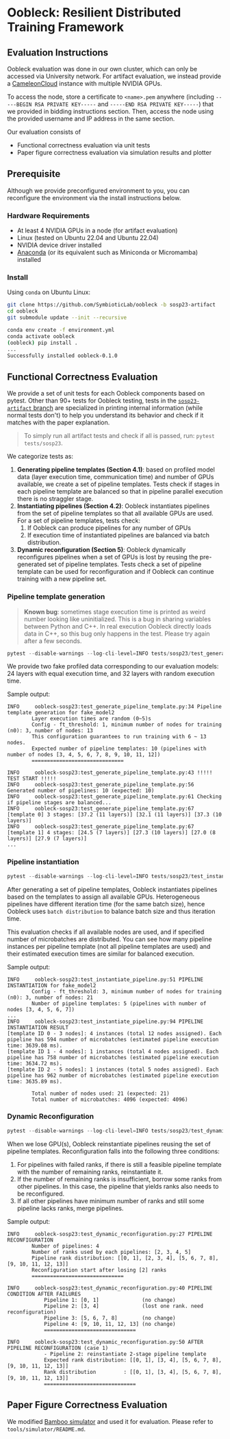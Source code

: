 # Oobleck: Resilient Distributed Training Framework

## Evaluation Instructions

Oobleck evaluation was done in our own cluster, which can only be accessed via University network.
For artifact evaluation, we instead provide a [CameleonCloud](https://www.chameleoncloud.org/) instance with multiple NVIDIA GPUs.

To access the node, store a certificate to `<name>.pem` anywhere (including `-----BEGIN RSA PRIVATE KEY-----` and `-----END RSA PRIVATE KEY-----`) that we provided in bidding instructions section. Then, access the node using the provided username and IP address in the same section.

Our evaluation consists of
- Functional correctness evaluation via unit tests
- Paper figure correctness evaluation via simulation results and plotter

## Prerequisite

Although we provide preconfigured environment to you, you can reconfigure the environment via the install instructions below.

### Hardware Requirements

- At least 4 NVIDIA GPUs in a node (for artifact evaluation)
- Linux (tested on Ubuntu 22.04 and Ubuntu 22.04)
- NVIDIA device driver installed
- [Anaconda](https://www.anaconda.com/download#downloads) (or its equivalent such as Miniconda or Micromamba) installed

### Install

Using `conda` on Ubuntu Linux:
```bash
git clone https://github.com/SymbioticLab/oobleck -b sosp23-artifact
cd oobleck
git submodule update --init --recursive

conda env create -f environment.yml
conda activate oobleck
(oobleck) pip install .
...
Successfully installed oobleck-0.1.0
```

## Functional Correctness Evaluation

We provide a set of unit tests for each Oobleck components based on pytest. Other than 90+ tests for Oobleck testing, tests in the [`sosp23-artifact` branch](https://github.com/insujang/oobleck/tree/sosp23-artifact) are specialized in printing internal information (while normal tests don't) to help you understand its behavior and check if it matches with the paper explanation.

> To simply run all artifact tests and check if all is passed, run: `pytest tests/sosp23`.

We categorize tests as:
1. **Generating pipeline templates (Section 4.1)**: based on profiled model data (layer execution time, communication time) and number of GPUs available, we create a set of pipeline templates. Tests check if stages in each pipeline template are balanced so that in pipeline parallel execution there is no straggler stage.
2. **Instantiating pipelines (Section 4.2)**: Oobleck instantiates pipelines from the set of pipeline templates so that all available GPUs are used. For a set of pipeline templates, tests check:
    1. If Oobleck can produce pipelines for any number of GPUs
    2. If execution time of instantiated pipelines are balanced via batch distribution.
3. **Dynamic reconfiguration (Section 5)**: Oobleck dynamically reconfigures pipelines when a set of GPUs is lost by reusing the pre-generated set of pipeline templates. Tests check a set of pipeline template can be used for reconfiguration and if Oobleck can continue training with a new pipeline set.

### Pipeline template generation

> **Known bug**: sometimes stage execution time is printed as weird number looking like uninitialized.
> This is a bug in sharing variables between Python and C++. In real execution Oobleck directly loads data in C++, so this bug only happens in the test. Please try again after a few seconds.

```python
pytest --disable-warnings --log-cli-level=INFO tests/sosp23/test_generate_pipeline_template.py 
```

We provide two fake profiled data corresponding to our evaluation models: 24 layers with equal execution time, and 32 layers with random execution time.

Sample output:
```
INFO     oobleck-sosp23:test_generate_pipeline_template.py:34 Pipeline template generation for fake_model2
        Layer execution times are random (0~5)s
        Config - ft_threshold: 1, minimum number of nodes for training (n0): 3, number of nodes: 13
        This configuration guarantees to run training with 6 ~ 13 nodes.
        Expected number of pipeline templates: 10 (pipelines with number of nodes [3, 4, 5, 6, 7, 8, 9, 10, 11, 12])
        ==============================
        
INFO     oobleck-sosp23:test_generate_pipeline_template.py:43 !!!!! TEST START !!!!!
INFO     oobleck-sosp23:test_generate_pipeline_template.py:56 Generated number of pipelines: 10 (expected: 10)
INFO     oobleck-sosp23:test_generate_pipeline_template.py:61 Checking if pipeline stages are balanced...
INFO     oobleck-sosp23:test_generate_pipeline_template.py:67     [template 0] 3 stages: [37.2 (11 layers)] [32.1 (11 layers)] [37.3 (10 layers)] 
INFO     oobleck-sosp23:test_generate_pipeline_template.py:67     [template 1] 4 stages: [24.5 (7 layers)] [27.3 (10 layers)] [27.0 (8 layers)] [27.9 (7 layers)] 
...
```

### Pipeline instantiation
```python
pytest --disable-warnings --log-cli-level=INFO tests/sosp23/test_instantiate_pipeline.py
```

After generating a set of pipeline templates, Oobleck instantiates pipelines based on the templates to assign all available GPUs. Heterogeneous pipelines have different iteration time (for the same batch size), hence Oobleck uses `batch distribution` to balance batch size and thus iteration time.

This evaluation checks if all available nodes are used, and if specified number of microbatches are distributed.
You can see how many pipeline instances per pipeline template (not all pipeline templates are used) and their estimated execution times are similar for balanced execution.

Sample output:
```
INFO     oobleck-sosp23:test_instantiate_pipeline.py:51 PIPELINE INSTANTIATION for fake_model2
        Config - ft_threshold: 3, minimum number of nodes for training (n0): 3, number of nodes: 21
        Number of pipeline templates: 5 (pipelines with number of nodes [3, 4, 5, 6, 7])
...
INFO     oobleck-sosp23:test_instantiate_pipeline.py:94 PIPELINE INSTANTIATION RESULT
[template ID 0 - 3 nodes]: 4 instances (total 12 nodes assigned). Each pipeline has 594 number of microbatches (estimated pipeline execution time: 3639.08 ms).
[template ID 1 - 4 nodes]: 1 instances (total 4 nodes assigned). Each pipeline has 758 number of microbatches (estimated pipeline execution time: 3634.72 ms).
[template ID 2 - 5 nodes]: 1 instances (total 5 nodes assigned). Each pipeline has 962 number of microbatches (estimated pipeline execution time: 3635.89 ms).

        Total number of nodes used: 21 (expected: 21)
        Total number of microbatches: 4096 (expected: 4096)
```

### Dynamic Reconfiguration
```python
pytest --disable-warnings --log-cli-level=INFO tests/sosp23/test_dynamic_reconfiguration.py 
```

When we lose GPU(s), Oobleck reinstantiate pipelines reusing the set of pipeline templates. Reconfiguration falls into the following three conditions:

1. For pipelines with failed ranks, if there is still a feasible pipeline template with the number of remaining ranks, reinstantiate it.
2. If the number of remaining ranks is insufficient, borrow some ranks from other pipelines. In this case, the pipeline that yields ranks also needs to be reconfigured.
3. If all other pipelines have minimum number of ranks and still some pipeline lacks ranks, merge pipelines.

Sample output:
```
INFO     oobleck-sosp23:test_dynamic_reconfiguration.py:27 PIPELINE RECONFIGURATION
        Number of pipelines: 4
        Number of ranks used by each pipelines: [2, 3, 4, 5] 
        Pipeline rank distribution: [[0, 1], [2, 3, 4], [5, 6, 7, 8], [9, 10, 11, 12, 13]]
        Reconfiguration start after losing [2] ranks
        ==============================
        
INFO     oobleck-sosp23:test_dynamic_reconfiguration.py:40 PIPELINE CONDITION AFTER FAILURES
            Pipeline 1: [0, 1]              (no change)
            Pipeline 2: [3, 4]              (lost one rank. need reconfiguration)
            Pipeline 3: [5, 6, 7, 8]        (no change)
            Pipeline 4: [9, 10, 11, 12, 13] (no change)
            ==============================
            
INFO     oobleck-sosp23:test_dynamic_reconfiguration.py:50 AFTER PIPELINE RECONFIGURATION (case 1)
            - Pipeline 2: reinstantiate 2-stage pipeline template
            Expected rank distribution: [[0, 1], [3, 4], [5, 6, 7, 8], [9, 10, 11, 12, 13]]
            Rank distribution         : [[0, 1], [3, 4], [5, 6, 7, 8], [9, 10, 11, 12, 13]]
            ==============================
```


## Paper Figure Correctness Evaluation

We modified [Bamboo simulator](https://github.com/uclasystem/bamboo/blob/main/project_pactum/simulation/simulator.py) and used it for evaluation.
Please refer to `tools/simulator/README.md`.